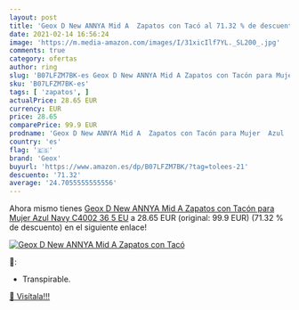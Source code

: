 ```yaml
---
layout: post
title: 'Geox D New ANNYA Mid A  Zapatos con Tacó al 71.32 % de descuento'
date: 2021-02-14 16:56:24
image: 'https://m.media-amazon.com/images/I/31xicIlf7YL._SL200_.jpg'
comments: true
category: ofertas
author: ring
slug: 'B07LFZM7BK-es Geox D New ANNYA Mid A Zapatos con Tacón para Mujer Azul...'
sku: 'B07LFZM7BK-es'
tags: [ 'zapatos', ]
actualPrice: 28.65 EUR
currency: EUR
price: 28.65
comparePrice: 99.9 EUR
prodname: 'Geox D New ANNYA Mid A  Zapatos con Tacón para Mujer  Azul  Navy C4002   36 5 EU'
country: 'es'
flag: '🇪🇸'
brand: 'Geox'
buyurl: 'https://www.amazon.es/dp/B07LFZM7BK/?tag=tolees-21'
descuento: '71.32'
average: '24.7055555555556'
---
```


Ahora mismo tienes [Geox D New ANNYA Mid A  Zapatos con Tacón para Mujer  Azul  Navy C4002   36 5 EU](https://www.amazon.es/dp/B07LFZM7BK/?tag=tolees-21) a 28.65 EUR (original: 99.9 EUR) (71.32 %  de descuento) en el siguiente enlace!

[![Geox D New ANNYA Mid A  Zapatos con Tacó](https://m.media-amazon.com/images/I/31xicIlf7YL._SL200_.jpg)](https://www.amazon.es/dp/B07LFZM7BK/?tag=tolees-21)

🔎:

- Transpirable.

[🛒 Visítala!!!](https://www.amazon.es/dp/B07LFZM7BK/?tag=tolees-21)
